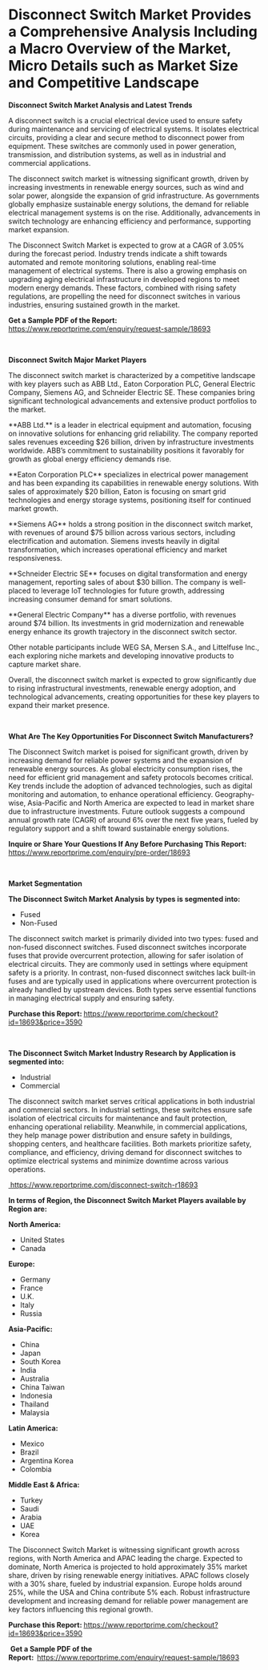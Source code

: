 <p><h1>Disconnect Switch Market Provides a Comprehensive Analysis Including a Macro Overview of the Market, Micro Details such as Market Size and Competitive Landscape</h1></p><p><strong>Disconnect Switch Market Analysis and Latest Trends</strong></p>
<p><p>A disconnect switch is a crucial electrical device used to ensure safety during maintenance and servicing of electrical systems. It isolates electrical circuits, providing a clear and secure method to disconnect power from equipment. These switches are commonly used in power generation, transmission, and distribution systems, as well as in industrial and commercial applications.</p><p>The disconnect switch market is witnessing significant growth, driven by increasing investments in renewable energy sources, such as wind and solar power, alongside the expansion of grid infrastructure. As governments globally emphasize sustainable energy solutions, the demand for reliable electrical management systems is on the rise. Additionally, advancements in switch technology are enhancing efficiency and performance, supporting market expansion.</p><p>The Disconnect Switch Market is expected to grow at a CAGR of 3.05% during the forecast period. Industry trends indicate a shift towards automated and remote monitoring solutions, enabling real-time management of electrical systems. There is also a growing emphasis on upgrading aging electrical infrastructure in developed regions to meet modern energy demands. These factors, combined with rising safety regulations, are propelling the need for disconnect switches in various industries, ensuring sustained growth in the market.</p></p>
<p><strong>Get a Sample PDF of the Report:&nbsp;</strong> <a href="https://www.reportprime.com/enquiry/request-sample/18693?utm_campaign=4440&utm_medium=2&utm_source=Github&utm_content=ia&utm_term=18052025&utm_id=disconnect-switch">https://www.reportprime.com/enquiry/request-sample/18693</a></p>
<p>&nbsp;</p>
<p><strong>Disconnect Switch Major Market Players</strong></p>
<p><p>The disconnect switch market is characterized by a competitive landscape with key players such as ABB Ltd., Eaton Corporation PLC, General Electric Company, Siemens AG, and Schneider Electric SE. These companies bring significant technological advancements and extensive product portfolios to the market.</p><p>**ABB Ltd.** is a leader in electrical equipment and automation, focusing on innovative solutions for enhancing grid reliability. The company reported sales revenues exceeding $26 billion, driven by infrastructure investments worldwide. ABB’s commitment to sustainability positions it favorably for growth as global energy efficiency demands rise.</p><p>**Eaton Corporation PLC** specializes in electrical power management and has been expanding its capabilities in renewable energy solutions. With sales of approximately $20 billion, Eaton is focusing on smart grid technologies and energy storage systems, positioning itself for continued market growth.</p><p>**Siemens AG** holds a strong position in the disconnect switch market, with revenues of around $75 billion across various sectors, including electrification and automation. Siemens invests heavily in digital transformation, which increases operational efficiency and market responsiveness.</p><p>**Schneider Electric SE** focuses on digital transformation and energy management, reporting sales of about $30 billion. The company is well-placed to leverage IoT technologies for future growth, addressing increasing consumer demand for smart solutions.</p><p>**General Electric Company** has a diverse portfolio, with revenues around $74 billion. Its investments in grid modernization and renewable energy enhance its growth trajectory in the disconnect switch sector.</p><p>Other notable participants include WEG SA, Mersen S.A., and Littelfuse Inc., each exploring niche markets and developing innovative products to capture market share.</p><p>Overall, the disconnect switch market is expected to grow significantly due to rising infrastructural investments, renewable energy adoption, and technological advancements, creating opportunities for these key players to expand their market presence.</p></p>
<p>&nbsp;</p>
<p><strong>What Are The Key Opportunities For Disconnect Switch Manufacturers?</strong></p>
<p><p>The Disconnect Switch market is poised for significant growth, driven by increasing demand for reliable power systems and the expansion of renewable energy sources. As global electricity consumption rises, the need for efficient grid management and safety protocols becomes critical. Key trends include the adoption of advanced technologies, such as digital monitoring and automation, to enhance operational efficiency. Geography-wise, Asia-Pacific and North America are expected to lead in market share due to infrastructure investments. Future outlook suggests a compound annual growth rate (CAGR) of around 6% over the next five years, fueled by regulatory support and a shift toward sustainable energy solutions.</p></p>
<p><strong>Inquire or Share Your Questions If Any Before Purchasing This Report:</strong> <a href="https://www.reportprime.com/enquiry/pre-order/18693?utm_campaign=4440&utm_medium=2&utm_source=Github&utm_content=ia&utm_term=18052025&utm_id=disconnect-switch">https://www.reportprime.com/enquiry/pre-order/18693</a></p>
<p>&nbsp;</p>
<p><strong>Market Segmentation</strong></p>
<p><strong>The Disconnect Switch Market Analysis by types is segmented into:</strong></p>
<p><ul><li>Fused</li><li>Non-Fused</li></ul></p>
<p><p>The disconnect switch market is primarily divided into two types: fused and non-fused disconnect switches. Fused disconnect switches incorporate fuses that provide overcurrent protection, allowing for safer isolation of electrical circuits. They are commonly used in settings where equipment safety is a priority. In contrast, non-fused disconnect switches lack built-in fuses and are typically used in applications where overcurrent protection is already handled by upstream devices. Both types serve essential functions in managing electrical supply and ensuring safety.</p></p>
<p><strong>Purchase this Report:&nbsp;</strong><a href="https://www.reportprime.com/checkout?id=18693&price=3590&utm_campaign=4440&utm_medium=2&utm_source=Github&utm_content=ia&utm_term=18052025&utm_id=disconnect-switch">https://www.reportprime.com/checkout?id=18693&price=3590</a></p>
<p>&nbsp;</p>
<p><strong>The Disconnect Switch Market Industry Research by Application is segmented into:</strong></p>
<p><ul><li>Industrial</li><li>Commercial</li></ul></p>
<p><p>The disconnect switch market serves critical applications in both industrial and commercial sectors. In industrial settings, these switches ensure safe isolation of electrical circuits for maintenance and fault protection, enhancing operational reliability. Meanwhile, in commercial applications, they help manage power distribution and ensure safety in buildings, shopping centers, and healthcare facilities. Both markets prioritize safety, compliance, and efficiency, driving demand for disconnect switches to optimize electrical systems and minimize downtime across various operations.</p></p>
<p><a href="https://www.reportprime.com/disconnect-switch-r18693?utm_campaign=4440&utm_medium=2&utm_source=Github&utm_content=ia&utm_term=18052025&utm_id=disconnect-switch">&nbsp;https://www.reportprime.com/disconnect-switch-r18693</a></p>
<p><strong>In terms of Region, the Disconnect Switch Market Players available by Region are:</strong></p>
<p>
    <p> <strong> North America: </strong>
        <ul>
            <li>United States</li>
            <li>Canada</li>
        </ul>
        </p> 
    <p> <strong> Europe: </strong>
        <ul>
            <li>Germany</li>
            <li>France</li>
            <li>U.K.</li>
            <li>Italy</li>
            <li>Russia</li>
        </ul>
        </p> 
    <p> <strong> Asia-Pacific: </strong>
        <ul>
            <li>China</li>
            <li>Japan</li>
            <li>South Korea</li>
            <li>India</li>
            <li>Australia</li>
            <li>China Taiwan</li>
            <li>Indonesia</li>
            <li>Thailand</li>
            <li>Malaysia</li>
        </ul>
        </p> 
    <p> <strong> Latin America: </strong>
        <ul>
            <li>Mexico</li>
            <li>Brazil</li>
            <li>Argentina Korea</li>
            <li>Colombia</li>
        </ul>
        </p> 
    <p> <strong> Middle East & Africa: </strong>
        <ul>
            <li>Turkey</li>
            <li>Saudi</li>
            <li>Arabia</li>
            <li>UAE</li>
            <li>Korea</li>
        </ul>
    </p>
    </p>
<p><p>The Disconnect Switch Market is witnessing significant growth across regions, with North America and APAC leading the charge. Expected to dominate, North America is projected to hold approximately 35% market share, driven by rising renewable energy initiatives. APAC follows closely with a 30% share, fueled by industrial expansion. Europe holds around 25%, while the USA and China contribute 5% each. Robust infrastructure development and increasing demand for reliable power management are key factors influencing this regional growth.</p></p>
<p><strong>Purchase this Report: </strong><a href="https://www.reportprime.com/checkout?id=18693&price=3590&utm_campaign=4440&utm_medium=2&utm_source=Github&utm_content=ia&utm_term=18052025&utm_id=disconnect-switch">https://www.reportprime.com/checkout?id=18693&price=3590</a></p>
<p>&nbsp;<strong>Get a Sample PDF of the Report:&nbsp;&nbsp;</strong><a href="https://www.reportprime.com/enquiry/request-sample/18693?utm_campaign=4440&utm_medium=2&utm_source=Github&utm_content=ia&utm_term=18052025&utm_id=disconnect-switch">https://www.reportprime.com/enquiry/request-sample/18693</a></p>
<p><strong></strong></p>
<p><p></p><p></p><p></p></p>